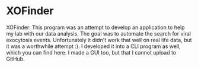 # XOFinder
XOFinder:  This program was an attempt to develop an application to help my lab with our data analysis. The goal was to automate the search for viral exocytosis events. Unfortunately it didn't work that well on real life data, but it was a worthwhile attempt :).   I developed it into a CLI program as well, which you can find here. I made a GUI too, but that I cannot upload to GitHub. 
